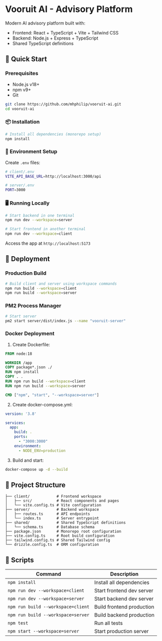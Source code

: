 # Vooruit AI - Advisory Platform

Modern AI advisory platform built with:
- Frontend: React + TypeScript + Vite + Tailwind CSS
- Backend: Node.js + Express + TypeScript
- Shared TypeScript definitions

## 🚀 Quick Start

### Prerequisites
- Node.js v18+
- npm v9+
- Git

```bash
git clone https://github.com/mhphilip/vooruit-ai.git
cd vooruit-ai
```

### 📦 Installation
```bash
# Install all dependencies (monorepo setup)
npm install
```

### 🔧 Environment Setup
Create `.env` files:
```bash
# client/.env
VITE_API_BASE_URL=http://localhost:3000/api

# server/.env
PORT=3000
```

### 🖥️ Running Locally
```bash
# Start backend in one terminal
npm run dev --workspace=server

# Start frontend in another terminal
npm run dev --workspace=client
```

Access the app at `http://localhost:5173`

## 🚢 Deployment

### Production Build
```bash
# Build client and server using workspace commands
npm run build --workspace=client
npm run build --workspace=server
```

### PM2 Process Manager
```bash
# Start server
pm2 start server/dist/index.js --name "vooruit-server"
```

### Docker Deployment
1. Create Dockerfile:
```dockerfile
FROM node:18

WORKDIR /app
COPY package*.json ./
RUN npm install
COPY . .
RUN npm run build --workspace=client
RUN npm run build --workspace=server

CMD ["npm", "start", "--workspace=server"]
```

2. Create docker-compose.yml:
```yaml
version: '3.8'

services:
  app:
    build: .
    ports:
      - "3000:3000"
    environment:
      - NODE_ENV=production
```

3. Build and start:
```bash
docker-compose up -d --build
```

## 📂 Project Structure
```
├── client/            # Frontend workspace
│   ├── src/           # React components and pages
│   └── vite.config.ts # Vite configuration
├── server/            # Backend workspace
│   ├── routes.ts      # API endpoints
│   └── index.ts       # Server entrypoint
├── shared/            # Shared TypeScript definitions
│   └── schema.ts      # Database schema
├── package.json       # Monorepo root configuration
├── vite.config.ts     # Root build configuration
├── tailwind.config.ts # Shared Tailwind config
└── drizzle.config.ts  # ORM configuration
```

## 📜 Scripts
| Command                               | Description                |
|---------------------------------------|----------------------------|
| `npm install`                         | Install all dependencies   |
| `npm run dev --workspace=client`      | Start frontend dev server  |
| `npm run dev --workspace=server`      | Start backend dev server   |
| `npm run build --workspace=client`    | Build frontend production  |
| `npm run build --workspace=server`    | Build backend production   |
| `npm test`                            | Run all tests              |
| `npm start --workspace=server`        | Start production server    |
